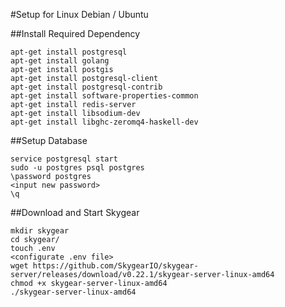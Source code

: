 #Setup for Linux Debian / Ubuntu

##Install Required Dependency

```
apt-get install postgresql
apt-get install golang
apt-get install postgis
apt-get install postgresql-client
apt-get install postgresql-contrib
apt-get install software-properties-common
apt-get install redis-server
apt-get install libsodium-dev
apt-get install libghc-zeromq4-haskell-dev
```

##Setup Database
```
service postgresql start
sudo -u postgres psql postgres
\password postgres
<input new password>
\q
```

##Download and Start Skygear
```
mkdir skygear
cd skygear/
touch .env
<configurate .env file>
wget https://github.com/SkygearIO/skygear-server/releases/download/v0.22.1/skygear-server-linux-amd64
chmod +x skygear-server-linux-amd64 
./skygear-server-linux-amd64 
```
